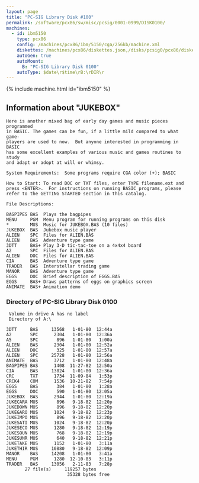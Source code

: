 ```yaml
---
layout: page
title: "PC-SIG Library Disk #100"
permalink: /software/pcx86/sw/misc/pcsig/0001-0999/DISK0100/
machines:
  - id: ibm5150
    type: pcx86
    config: /machines/pcx86/ibm/5150/cga/256kb/machine.xml
    diskettes: /machines/pcx86/diskettes.json,/disks/pcsig0/pcx86/diskettes.json
    autoGen: true
    autoMount:
      B: "PC-SIG Library Disk 0100"
    autoType: $date\r$time\rB:\rDIR\r
---
```


{% include machine.html id="ibm5150" %}

## Information about "JUKEBOX"

    Here is another mixed bag of early day games and music pieces programmed
    in BASIC. The games can be fun, if a little mild compared to what game-
    players are used to now.  But anyone interested in programming in BASIC
    has some excellent examples of various music and games routines to study
    and adapt or adopt at will or whimsy.
    
    System Requirements:  Some programs require CGA color (+); BASIC
    
    How to Start: To read DOC or TXT files, enter TYPE filename.ext and
    press <ENTER>.  For instructions on running BASIC programs, please
    refer to the GETTING STARTED section in this catalog.
    
    File Descriptions:
    
    BAGPIPES BAS  Plays the bagpipes
    MENU     PGM  Menu program for running programs on this disk
    *        MUS  Music for JUKEBOX.BAS (10 files)
    JUKEBOX  BAS  Jukebox music player
    ALIEN    SPC  Files for ALIEN.BAS
    ALIEN    BAS  Adventure type game
    3DTT     BAS+ Play 3-D tic-tac-toe on a 4x4x4 board
    A2       SPC  Files for ALIEN.BAS
    ALIEN    DOC  Files for ALIEN.BAS
    CIA      BAS  Adventure type game
    TRADER   BAS  Interstellar trading game
    MANOR    BAS  Adventure type game
    EGGS     DOC  Brief description of EGGS.BAS
    EGGS     BAS+ Draws patterns of eggs on graphics screen
    ANIMATE  BAS+ Animation demo

### Directory of PC-SIG Library Disk 0100

     Volume in drive A has no label
     Directory of A:\

    3DTT     BAS     13568   1-01-80  12:44a
    A2       SPC      2304   1-01-80  12:36a
    A5       SPC       896   1-01-80   1:00a
    ALIEN    BAS      2304   1-01-80  12:52a
    ALIEN    DOC       325   1-01-80  12:57a
    ALIEN    SPC     25728   1-01-80  12:56a
    ANIMATE  BAS      3712   1-01-80  12:48a
    BAGPIPES BAS      1408  11-27-82  12:50a
    CIA      BAS     13824   1-01-80  12:36a
    CRC      TXT      1734  11-09-84   1:53p
    CRCK4    COM      1536  10-21-82   7:54p
    EGGS     BAS       384   1-01-80   1:28a
    EGGS     DOC       590   1-01-80  12:05a
    JUKEBOX  BAS      2944   1-01-80  12:19a
    JUKECARA MUS       896   9-18-82  12:20p
    JUKEDOWN MUS       896   9-18-82  12:20p
    JUKEGARO MUS      1024   9-18-82  12:23p
    JUKEIMPO MUS       896   9-18-82  12:20p
    JUKESATI MUS      1024   9-18-82  12:20p
    JUKESECO MUS      1280   9-18-82  12:19p
    JUKESOUN MUS       768   9-18-82  12:19p
    JUKESUNR MUS       640   9-18-82  12:21p
    JUKETAKE MUS      1152   1-01-80   3:11a
    JUKETHIR MUS     10880   9-18-82  12:09p
    MANOR    BAS     14208   1-01-80   3:41a
    MENU     PGM      1280  12-10-83   3:11p
    TRADER   BAS     13056   2-11-83   7:28p
           27 file(s)     119257 bytes
                           35328 bytes free
